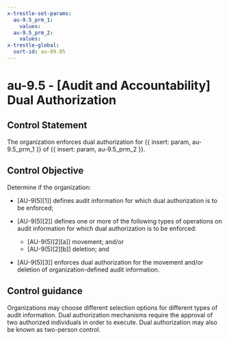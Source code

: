 ```yaml
---
x-trestle-set-params:
  au-9.5_prm_1:
    values:
  au-9.5_prm_2:
    values:
x-trestle-global:
  sort-id: au-09.05
---
```


# au-9.5 - \[Audit and Accountability\] Dual Authorization

## Control Statement

The organization enforces dual authorization for {{ insert: param, au-9.5_prm_1 }} of {{ insert: param, au-9.5_prm_2 }}.

## Control Objective

Determine if the organization:

- \[AU-9(5)[1]\] defines audit information for which dual authorization is to be enforced;

- \[AU-9(5)[2]\] defines one or more of the following types of operations on audit information for which dual authorization is to be enforced:

  - \[AU-9(5)[2][a]\] movement; and/or
  - \[AU-9(5)[2][b]\] deletion; and

- \[AU-9(5)[3]\] enforces dual authorization for the movement and/or deletion of organization-defined audit information.

## Control guidance

Organizations may choose different selection options for different types of audit information. Dual authorization mechanisms require the approval of two authorized individuals in order to execute. Dual authorization may also be known as two-person control.
